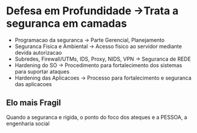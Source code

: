 
# Defesa em Profundidade ->Trata a seguranca em camadas

- Programacao da seguranca -> Parte Gerencial, Planejamento
- Seguranca Fisica e Ambiental -> Acesso fisico ao servidor mediante devida autorizacao
- Subredes, Firewall/UTMs, IDS, Proxy, NIDS, VPN -> Seguranca de REDE
- Hardening do SO -> Procedimento para fortalecimento dos sistemas para suportar ataques
- Hardening das Aplicacoes -> Processo para fortalecimento e seguranca das aplicacoes

## Elo mais Fragil

Quando a seguranca e rigida, o ponto do foco dos ateques e a PESSOA, a engenharia social
